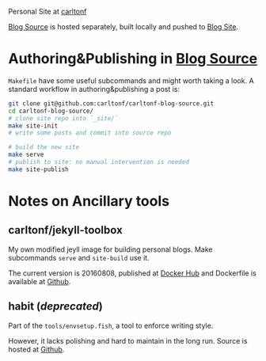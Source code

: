Personal Site at [carltonf](http://carltonf.github.io)

[Blog Source](https://github.com/carltonf/carltonf-blog-source) is hosted
separately, built locally and pushed to [Blog
Site](https://github.com/carltonf/carltonf.github.io).

# Authoring&Publishing in [Blog Source](https://github.com/carltonf/carltonf-blog-source)

`Makefile` have some useful subcommands and might worth taking a look. A
standard workflow in
authoring&publishing a post is:

  ```sh
  git clone git@github.com:carltonf/carltonf-blog-source.git
  cd carltonf-blog-source/
  # clone site repo into `_site/`
  make site-init
  # write some posts and commit into source repo

  # build the new site
  make serve
  # publish to site: no manual intervention is needed
  make site-publish
  ```

# Notes on Ancillary tools

## carltonf/jekyll-toolbox
My own modified jeyll image for building personal blogs. Make subcommands `serve` and
`site-build` use it.

The current version is 20160808, published at
[Docker Hub](https://hub.docker.com/r/carltonf/jekyll-toolbox/) and
Dockerfile is available at
[Github](https://github.com/carltonf/dockerfiles/tree/master/jekyll-toolbox).

## habit (_deprecated_)
Part of the `tools/envsetup.fish`, a tool to enforce writing style.

However, it lacks polishing and hard to maintain in the long run. Source is
hosted at [Github](https://github.com/carltonf/habit).
